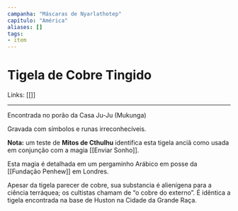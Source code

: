 ```yaml
---
campanha: "Máscaras de Nyarlathotep"
capítulo: "América"
aliases: []
tags: 
- item
---
```


# Tigela de Cobre Tingido

Links: [[]]

---
Encontrada no porão da Casa Ju-Ju (Mukunga)

Gravada com símbolos e runas irreconhecíveis.

**Nota:** um teste de **Mitos de Cthulhu** identifica esta tigela anciã como usada em conjunção com a magia [[Enviar Sonho]]. 

Esta magia é detalhada em um pergaminho Arábico em posse da [[Fundação Penhew]] em Londres. 

Apesar da tigela parecer de cobre, sua substancia é alienígena para a ciência terráquea; os cultistas chamam de “o cobre do externo”. É idêntica a tigela encontrada na base de Huston na Cidade da Grande Raça.